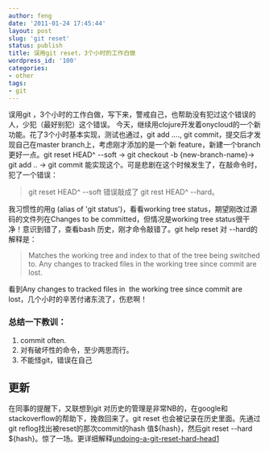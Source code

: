 ```yaml
---
author: feng
date: '2011-01-24 17:45:44'
layout: post
slug: 'git reset'
status: publish
title: 误用git reset，3个小时的工作白做
wordpress_id: '100'
categories:
- other
tags:
- git
---
```


误用git ，3个小时的工作白做，写下来，警戒自己，也帮助没有犯过这个错误的人，少犯（最好别犯）这个错误。
今天，继续用clojure开发着onycloud的一个新功能。花了3个小时基本实现，测试也通过，git add ...., git
commit，提交后才发现自己在master branch上，考虑刚才添加的是一个新
feature，新建一个branch更好一点。git reset HEAD^ --soft -> git checkout -b
{new-branch-name}-> git add .. -> git commit
能实现这个。可是悲剧在这个时候发生了，在敲命令时，犯了一个错误：
> git reset HEAD^ --soft 错误敲成了 git rest HEAD^ --hard。

我习惯性的用g (alias of 'git status')，看看﻿﻿working tree
status，期望刚改过源码的文件列在Changes to be committed，但情况是working tree
status很干净！意识到错了，查看bash 历史，刚才命令敲错了。git help reset 对 --hard的解释是：
> Matches the working tree and index to that of the tree being
> switched to. Any changes to tracked files in the working tree since
> commit are lost.

看到Any changes to tracked files in  the working tree since commit are lost，几个小时的辛苦付诸东流了，伤悲啊！
### 总结一下教训：

1.  commit often.
2.  对有破坏性的命令，至少两思而行。
3.  不能怪git，错误在自己

## 更新

在同事的提醒下，又联想到git 对历史的管理是非常NB的，在google和stackoverflow的帮助下，挽救回来了。git
reset 也会被记录在历史里面。先通过git reflog找出被reset的那次commit的hash 值${hash}，然后git
reset --hard
${hash}。惊了一场。更详细解释[undoing-a-git-reset-hard-head1](http://stackoverflow.com/questions/5473/undoing-a-git-reset-hard-head1)


